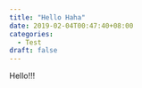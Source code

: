 ```yaml
---
title: "Hello Haha"
date: 2019-02-04T00:47:40+08:00
categories:
  - Test
draft: false
---
```


Hello!!!